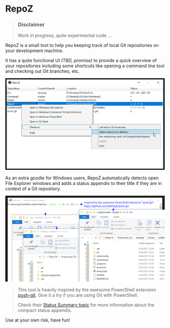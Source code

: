 # RepoZ

> ### Disclaimer
> Work in progress, quite experimental code ...

RepoZ is a small tool to help you keeping track of local Git repositories on your development machine.

It has a quite functional UI *(TBD, promise)* to provide a quick overview of your repositories including some shortcuts like opening a command line tool and checking out Git branches, etc.

![Screenshot](_doc/RepoZ-ReadMe-UI.png)


As an extra goodie for Windows users, RepoZ automatically detects open File Explorer windows and adds a status appendix to their title if they are in context of a Git repository.

![Screenshot](_doc/RepoZ-ReadMe-Explorer.png)

> This tool is heavily inspired by the awesome PowerShell extension [posh-git](https://github.com/dahlbyk/posh-git). Give it a try if you are using Git with PowerShell.

> Check their [Status Summary topic](https://github.com/dahlbyk/posh-git#git-status-summary-information) for more information about the compact status appendix.

Use at your own risk, have fun!
